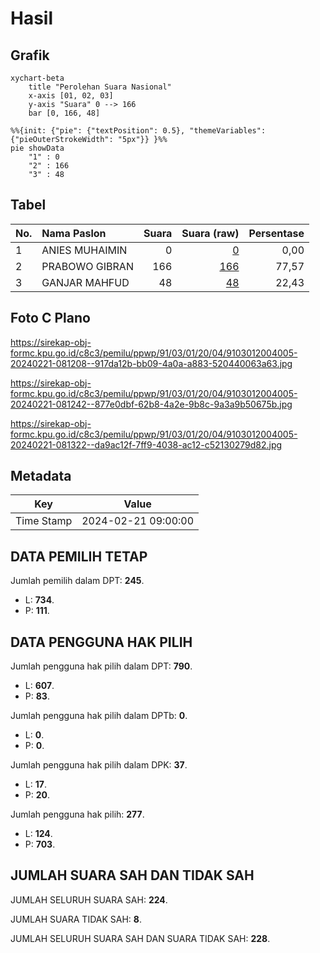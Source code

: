 # Hasil

## Grafik

```mermaid
xychart-beta
    title "Perolehan Suara Nasional"
    x-axis [01, 02, 03]
    y-axis "Suara" 0 --> 166
    bar [0, 166, 48]
```

```mermaid
%%{init: {"pie": {"textPosition": 0.5}, "themeVariables": {"pieOuterStrokeWidth": "5px"}} }%%
pie showData
    "1" : 0
    "2" : 166
    "3" : 48
```

## Tabel

| No. | Nama Paslon    | Suara | Suara (raw) | Persentase |
|:--- |:-------------- | -----:| -----------:| ----------:|
| 1   | ANIES MUHAIMIN | 0     | [0][p-1]    | 0,00       |
| 2   | PRABOWO GIBRAN | 166   | [166][p-2]  | 77,57      |
| 3   | GANJAR MAHFUD  | 48    | [48][p-3]   | 22,43      |


[p-1]: https://github.com/gigit-pemilu/pemilu-2024/blob/main/pilpres/hitung-suara/sub/91-papua/sub/03-jayapura/sub/01-sentani/sub/2004-sereh/sub/005-tps/sub/paslon-1.txt
[p-2]: https://github.com/gigit-pemilu/pemilu-2024/blob/main/pilpres/hitung-suara/sub/91-papua/sub/03-jayapura/sub/01-sentani/sub/2004-sereh/sub/005-tps/sub/paslon-2.txt
[p-3]: https://github.com/gigit-pemilu/pemilu-2024/blob/main/pilpres/hitung-suara/sub/91-papua/sub/03-jayapura/sub/01-sentani/sub/2004-sereh/sub/005-tps/sub/paslon-3.txt

## Foto C Plano

https://sirekap-obj-formc.kpu.go.id/c8c3/pemilu/ppwp/91/03/01/20/04/9103012004005-20240221-081208--917da12b-bb09-4a0a-a883-520440063a63.jpg

https://sirekap-obj-formc.kpu.go.id/c8c3/pemilu/ppwp/91/03/01/20/04/9103012004005-20240221-081242--877e0dbf-62b8-4a2e-9b8c-9a3a9b50675b.jpg

https://sirekap-obj-formc.kpu.go.id/c8c3/pemilu/ppwp/91/03/01/20/04/9103012004005-20240221-081322--da9ac12f-7ff9-4038-ac12-c52130279d82.jpg


## Metadata

| Key        | Value               |
| ---------- | ------------------- |
| Time Stamp | 2024-02-21 09:00:00 |


## DATA PEMILIH TETAP

Jumlah pemilih dalam DPT: **245**.
 * L: **734**.
 * P: **111**.

## DATA PENGGUNA HAK PILIH

Jumlah pengguna hak pilih dalam DPT: **790**.
 * L: **607**.
 * P: **83**.

Jumlah pengguna hak pilih dalam DPTb: **0**.
 * L: **0**.
 * P: **0**.

Jumlah pengguna hak pilih dalam DPK: **37**.
 * L: **17**.
 * P: **20**.

Jumlah pengguna hak pilih: **277**.
 * L: **124**.
 * P: **703**.

## JUMLAH SUARA SAH DAN TIDAK SAH

JUMLAH SELURUH SUARA SAH: **224**.

JUMLAH SUARA TIDAK SAH: **8**.

JUMLAH SELURUH SUARA SAH DAN SUARA TIDAK SAH: **228**.


